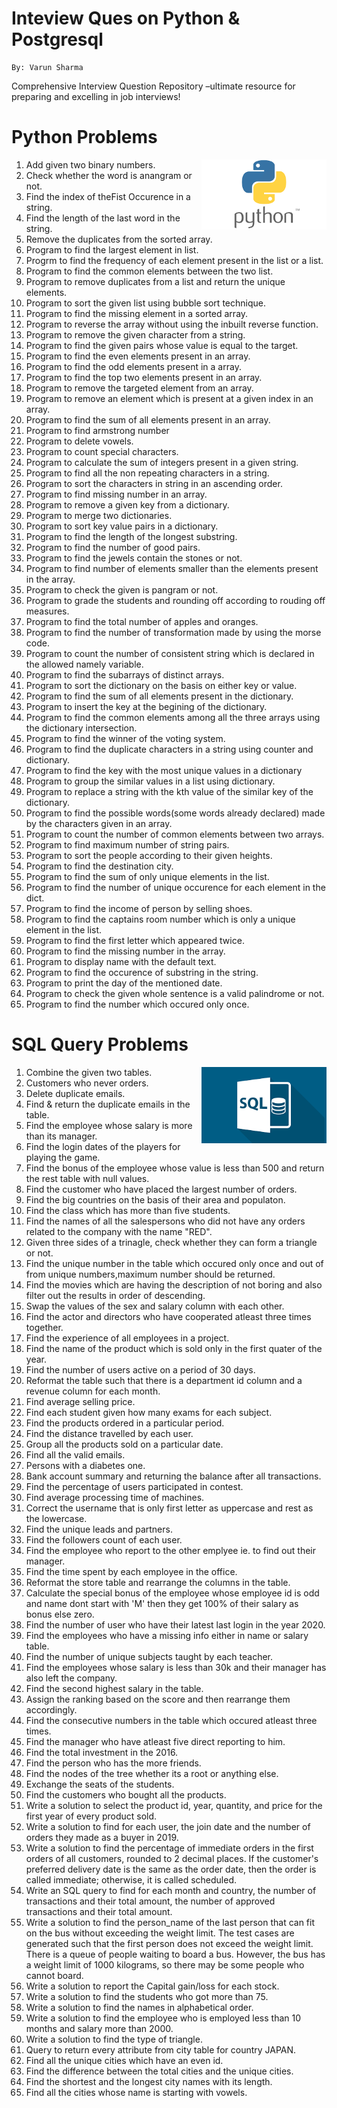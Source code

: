 # Inteview Ques on Python & Postgresql
```
By: Varun Sharma
```
Comprehensive Interview Question Repository –ultimate resource for preparing and excelling in job interviews!

# Python Problems
<img width="200px" src="./python.png" alt="Python"  align="right" />

1) Add given two binary numbers.
2) Check whether the word is anangram or not.
3) Find the index of theFist Occurence in a string.
4) Find the length of the last word in the string.
5) Remove the duplicates from the sorted array.
6) Program to find the largest element in list.
7) Progrm to find the frequency of each element present in the list or a list. 
8) Program to find the common elements between the two list.
9) Program to remove duplicates from a list and return the unique elements.
10) Program to sort the given list using bubble sort technique.
11) Program to find the missing element in a sorted array.
12) Program to reverse the array without using the inbuilt reverse function.
13) Program to remove the given character from a string.
14) Program to find the given pairs whose value is equal to the target.
15) Program to find the even elements present in an array.
16) Program to find the odd elements present in a array.
17) Program to find the top two elements present in an array.
18) Program to remove the targeted element from an array.
19) Program to remove an element which is present at a given index in an array.
22) Program to find the sum of all elements present in an array.
21) Program to find armstrong number
22) Program to delete vowels.
23) Program to count special characters.
24) Program to calculate the sum of integers present in a given string.
25) Program to find all the non repeating characters in a string.
26) Program to sort the characters in string in an ascending order.
27) Program to find missing number in an array.
28) Program to remove a given key from a dictionary.
29) Program to merge two dictionaries.
30) Program to sort key value pairs in a dictionary.
31) Program to find the length of the longest substring.
32) Program to find the number of good pairs.
33) Program to find the jewels contain the stones or not.
34) Program to find number of elements smaller than the elements present in the array.
35) Program to check the given is pangram or not. 
36) Program to grade the students and rounding off according to rouding off measures.
37) Program to find the total number of apples and oranges.
38) Program to find the number of transformation made by using the morse code.
39) Program to count the number of consistent string which is declared in the allowed namely variable.
40) Program to find the subarrays of distinct arrays.
41) Program to sort the dictionary on the basis on either key or value.
42) Program to find the sum of all elements present in the dictionary.
43) Program to insert the key at the begining of the dictionary.
44) Program to find the common elements among all the three arrays using the dictionary intersection.
45) Program to find the winner of the voting system.
46) Program to find the duplicate characters in a string using counter and dictionary.
47) Program to find the key with the most unique values in a dictionary
48) Program to group the similar values in a list using dictionary.
49) Program to replace a string with the kth value of the similar key of the dictionary.
50) Program to find the possible words(some words already declared) made by the characters given in an array.
51) Program to count the number of common elements between two arrays. 
52) Program to find maximum number of string pairs.
53) Program to sort the people according to their given heights.
54) Program to find the destination city.
55) Program to find the sum of only unique elements in the list.
56) Program to find the number of unique occurence for each element in the dict.
57) Program to find the income of person by selling shoes.
58) Program to find the captains room number which is only a unique element in the list.
59) Program to find the first letter which appeared twice.
60) Program to find the missing number in the array.
61) Program to display name with the default text.
62) Program to find the occurence of substring in the string.
63) Program to print the day of the mentioned date.
64) Program to check the given whole sentence is a valid palindrome or not.
65) Program to find the number which occured only once.

# SQL Query Problems
<img width="200px" src="./sql.png" alt="Python"  align="right" />

1) Combine the given two tables.
2) Customers who never orders.
3) Delete duplicate emails.
4) Find & return the duplicate emails in the table.
5) Find the employee whose salary is more than its manager.
6) Find the login dates of the players for playing the game.
7) Find the bonus of the employee whose value is less than 500 and return the rest table with null values. 
8) Find the customer who have placed the largest number of orders.
9) Find the big countries on the basis of their area and populaton.
10) Find the class which has more than five students. 
11) Find the names of all the salespersons who did not have any orders related to the company with the name "RED".
12) Given three sides of a trinagle, check whether they can form a triangle or not.
13) Find the unique number in the table which occured only once and out of from unique numbers,maximum number should be returned.
14) Find the movies which are having the description of not boring and also filter out the results in order of descending.
15) Swap the values of the sex and salary column with each other.
16) Find the actor and directors who have cooperated atleast three times together.
17) Find the experience of all employees in a project.
18) Find the name of the product which is sold only in the first quater of the year.
19) Find the number of users active on a period of 30 days.
20) Reformat the table such that there is a department id column and a revenue column for each month.
21) Find average selling price.
22) Find each student given how many exams for each subject.
23) Find the products ordered in a particular period.
24) Find the distance travelled by each user.
25) Group all the products sold on a particular date.
26) Find all the valid emails.
27) Persons with a diabetes one.
28) Bank account summary and returning the balance after all transactions.
29) Find the percentage of users participated in contest.
30) Find average processing time of machines.
31) Correct the username that is only first letter as uppercase and rest as the lowercase.
32) Find the unique leads and partners.
33) Find the followers count of each user.
34) Find the employee who report to the other emplyee ie. to find out their manager.
35) Find the time spent by each employee in the office.
36) Reformat the store table and rearrange the columns in the table.
37) Calculate the special bonus of the employee whose employee id is odd and name dont start with 'M' then they get 100% of their salary as bonus else zero.
38) Find the number of user who have their latest last login in the year 2020.
39) Find the employees who have a missing info either in name or salary table.
40) Find the number of unique subjects taught by each teacher.
41) Find the employees whose salary is less than 30k and their manager has also left the company.
42) Find the second highest salary in the table.
43) Assign the ranking based on the score and then rearrange them accordingly.
44) Find the consecutive numbers in the table which occured atleast three times.
45) Find the manager who have atleast five direct reporting to him.
46) Find the total investment in the 2016.
47) Find the person who has the more friends.
48) Find the nodes of the tree whether its a root or anything else.
49) Exchange the seats of the students.
50) Find the customers who bought all the products.
51) Write a solution to select the product id, year, quantity, and price for the first year of every product sold.
52) Write a solution to find for each user, the join date and the number of orders they made as a buyer in 2019.
53) Write a solution to find the percentage of immediate orders in the first orders of all customers, rounded to 2 decimal places. If the customer's preferred delivery date is the same as the order date, then the order is called immediate; otherwise, it is called scheduled.
54) Write an SQL query to find for each month and country, the number of transactions and their total amount, the number of approved transactions and their total amount.
55) Write a solution to find the person_name of the last person that can fit on the bus without exceeding the weight limit. The test cases are generated such that the first person does not exceed the weight limit. There is a queue of people waiting to board a bus. However, the bus has a weight limit of 1000 kilograms, so there may be some people who cannot board.
56) Write a solution to report the Capital gain/loss for each stock.
57) Write a solution to find the students who got more than 75.
58) Write a solution to find the names in alphabetical order.
59) Write a solution to find the employee who is employed less than 10 months and salary more than 2000.
60) Write a solution to find the type of triangle.
61) Query to return every attribute from city table for country JAPAN.
62) Find all the unique cities which have an even id.
63) Find the difference between the total cities and the unique cities.
64) Find the shortest and the longest city names with its length.
65) Find all the cities whose name is starting with vowels. 